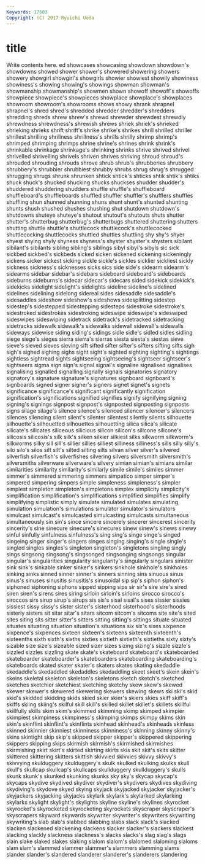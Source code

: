```yaml
---
Keywords: 17603 
Copyright: (C) 2017 Ryuichi Ueda
---
```


# title

Write contents here.
ed showcases showcasing showdown
showdown's showdowns showed shower shower's showered showering showers showery showgirl
showgirl's showgirls showier showiest showily showiness showiness's showing showing's showings
showman showman's showmanship showmanship's showmen shown showoff showoff's showoffs showpiece
showpiece's showpieces showplace showplace's showplaces showroom showroom's showrooms shows showy
shrank shrapnel shrapnel's shred shred's shredded shredder shredder's shredders shredding
shreds shrew shrew's shrewd shrewder shrewdest shrewdly shrewdness shrewdness's shrewish
shrews shriek shriek's shrieked shrieking shrieks shrift shrift's shrike shrike's
shrikes shrill shrilled shriller shrillest shrilling shrillness shrillness's shrills shrilly
shrimp shrimp's shrimped shrimping shrimps shrine shrine's shrines shrink shrink's
shrinkable shrinkage shrinkage's shrinking shrinks shrive shrived shrivel shrivelled shrivelling
shrivels shriven shrives shriving shroud shroud's shrouded shrouding shrouds shrove
shrub shrub's shrubberies shrubbery shrubbery's shrubbier shrubbiest shrubby shrubs shrug
shrug's shrugged shrugging shrugs shrunk shrunken shtick shtick's shticks shtik
shtik's shtiks shuck shuck's shucked shucking shucks shuckses shudder shudder's
shuddered shuddering shudders shuffle shuffle's shuffleboard shuffleboard's shuffleboards shuffled shuffler
shuffler's shufflers shuffles shuffling shun shunned shunning shuns shunt shunt's
shunted shunting shunts shush shushed shushes shushing shut shutdown shutdown's
shutdowns shuteye shuteye's shutout shutout's shutouts shuts shutter shutter's shutterbug
shutterbug's shutterbugs shuttered shuttering shutters shutting shuttle shuttle's shuttlecock shuttlecock's
shuttlecocked shuttlecocking shuttlecocks shuttled shuttles shuttling shy shy's shyer shyest
shying shyly shyness shyness's shyster shyster's shysters sibilant sibilant's sibilants
sibling sibling's siblings sibyl sibyl's sibyls sic sick sickbed sickbed's
sickbeds sicked sicken sickened sickening sickeningly sickens sicker sickest sicking
sickle sickle's sickles sicklier sickliest sickly sickness sickness's sicknesses sicks
sics side side's sidearm sidearm's sidearms sidebar sidebar's sidebars sideboard
sideboard's sideboards sideburns sideburns's sidecar sidecar's sidecars sided sidekick sidekick's
sidekicks sidelight sidelight's sidelights sideline sideline's sidelined sidelines sidelining sidelong
sidereal sides sidesaddle sidesaddle's sidesaddles sideshow sideshow's sideshows sidesplitting sidestep
sidestep's sidestepped sidestepping sidesteps sidestroke sidestroke's sidestroked sidestrokes sidestroking sideswipe
sideswipe's sideswiped sideswipes sideswiping sidetrack sidetrack's sidetracked sidetracking sidetracks sidewalk
sidewalk's sidewalks sidewall sidewall's sidewalls sideways sidewise siding siding's sidings
sidle sidle's sidled sidles sidling siege siege's sieges sierra sierra's
sierras siesta siesta's siestas sieve sieve's sieved sieves sieving sift
sifted sifter sifter's sifters sifting sifts sigh sigh's sighed sighing
sighs sight sight's sighted sighting sighting's sightings sightless sightread sights
sightseeing sightseeing's sightseer sightseer's sightseers sigma sign sign's signal signal's
signalise signalised signalises signalising signalled signalling signally signals signatories signatory
signatory's signature signature's signatures signboard signboard's signboards signed signer signer's
signers signet signet's signets significance significance's significant significantly signification signification's
significations signified signifies signify signifying signing signing's signings signpost signpost's
signposted signposting signposts signs silage silage's silence silence's silenced silencer
silencer's silencers silences silencing silent silent's silenter silentest silently silents
silhouette silhouette's silhouetted silhouettes silhouetting silica silica's silicate silicate's silicates
siliceous silicious silicon silicon's silicone silicone's silicosis silicosis's silk silk's
silken silkier silkiest silks silkworm silkworm's silkworms silky sill sill's
sillier sillies silliest silliness silliness's sills silly silly's silo silo's
silos silt silt's silted silting silts silvan silver silver's silvered
silverfish silverfish's silverfishes silvering silvers silversmith silversmith's silversmiths silverware silverware's
silvery simian simian's simians similar similarities similarity similarity's similarly simile
simile's similes simmer simmer's simmered simmering simmers simpatico simper simper's
simpered simpering simpers simple simpleness simpleness's simpler simplest simpleton simpleton's
simpletons simplex simplicity simplicity's simplification simplification's simplifications simplified simplifies simplify
simplifying simplistic simply simulate simulated simulates simulating simulation simulation's simulations
simulator simulator's simulators simulcast simulcast's simulcasted simulcasting simulcasts simultaneous simultaneously
sin sin's since sincere sincerely sincerer sincerest sincerity sincerity's sine
sinecure sinecure's sinecures sinew sinew's sinews sinewy sinful sinfully sinfulness
sinfulness's sing sing's singe singe's singed singeing singer singer's singers
singes singing singing's single single's singled singles singles's singleton singleton's
singletons singling singly sings singsong singsong's singsonged singsonging singsongs singular
singular's singularities singularity singularity's singularly singulars sinister sink sink's sinkable
sinker sinker's sinkers sinkhole sinkhole's sinkholes sinking sinks sinned sinner
sinner's sinners sinning sins sinuous sinus sinus's sinuses sinusitis sinusitis's
sinusoidal sip sip's siphon siphon's siphoned siphoning siphons sipped sipping
sips sir sir's sire sire's sired siren siren's sirens sires
siring sirloin sirloin's sirloins sirocco sirocco's siroccos sirs sirup sirup's
sirups sis sis's sisal sisal's sises sissier sissies sissiest sissy
sissy's sister sister's sisterhood sisterhood's sisterhoods sisterly sisters sit sitar
sitar's sitars sitcom sitcom's sitcoms site site's sited sites siting
sits sitter sitter's sitters sitting sitting's sittings situate situated situates
situating situation situation's situations six six's sixes sixpence sixpence's sixpences
sixteen sixteen's sixteens sixteenth sixteenth's sixteenths sixth sixth's sixths sixties
sixtieth sixtieth's sixtieths sixty sixty's sizable size size's sizeable sized
sizer sizes sizing sizing's sizzle sizzle's sizzled sizzles sizzling skate
skate's skateboard skateboard's skateboarded skateboarder skateboarder's skateboarders skateboarding skateboarding's skateboards
skated skater skater's skaters skates skating skedaddle skedaddle's skedaddled skedaddles
skedaddling skeet skeet's skein skein's skeins skeletal skeleton skeleton's skeletons
sketch sketch's sketched sketches sketchier sketchiest sketching sketchy skew skew's
skewed skewer skewer's skewered skewering skewers skewing skews ski ski's
skid skid's skidded skidding skids skied skier skier's skiers skies
skiff skiff's skiffs skiing skiing's skilful skill skill's skilled skillet
skillet's skillets skillful skillfully skills skim skim's skimmed skimming skimp
skimped skimpier skimpiest skimpiness skimpiness's skimping skimps skimpy skims skin
skin's skinflint skinflint's skinflints skinhead skinhead's skinheads skinless skinned skinnier
skinniest skinniness skinniness's skinning skinny skinny's skins skintight skip skip's
skipped skipper skipper's skippered skippering skippers skipping skips skirmish skirmish's
skirmished skirmishes skirmishing skirt skirt's skirted skirting skirts skis skit
skit's skits skitter skittered skittering skitters skittish skivvied skivvies skivvy
skivvy's skivvying skulduggery skulduggery's skulk skulked skulking skulks skull skull's
skullcap skullcap's skullcaps skullduggery skullduggery's skulls skunk skunk's skunked skunking
skunks sky sky's skycap skycap's skycaps skydive skydived skydiver skydiver's
skydivers skydives skydiving skydiving's skydove skyed skying skyjack skyjacked skyjacker
skyjacker's skyjackers skyjacking skyjacks skylark skylark's skylarked skylarking skylarks skylight
skylight's skylights skyline skyline's skylines skyrocket skyrocket's skyrocketed skyrocketing skyrockets
skyscraper skyscraper's skyscrapers skyward skywards skywriter skywriter's skywriters skywriting skywriting's
slab slab's slabbed slabbing slabs slack slack's slacked slacken slackened
slackening slackens slacker slacker's slackers slackest slacking slackly slackness slackness's
slacks slacks's slag slag's slags slain slake slaked slakes slaking
slalom slalom's slalomed slaloming slaloms slam slam's slammed slammer slammer's
slammers slamming slams slander slander's slandered slanderer slanderer's slanderers slandering
